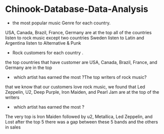 # Chinook-Database-Data-Analysis

* the most popular music Genre for each country.

USA, Canada, Brazil, France, Germany are at the top
all of the countries listen to rock music except two countries Sweden listen to Latin and Argentina listen to Alternative & Punk


* Rock customers for each country .

the top countries that have customer are USA, Canada, Brazil, France, and Germany are in the top


*  which artist has earned the most ?The top writers of rock music?

that we know that our customers love rock music, we found that Led Zeppelin, U2, Deep Purple, Iron Maiden, and Pearl Jam are at the top of the writers


*  which artist has earned the most ?

The very top is Iron Maiden followed by u2, Metallica, Led Zeppelin, and Lost
after the top 5 there was a gap between these 5 bands and the others in sales 




